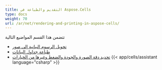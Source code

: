 ```yaml
---
title: التقديم والطباعة في Aspose.Cells
type: docs
weight: 70
url: /ar/net/rendering-and-printing-in-aspose-cells/
---
```


تتضمن هذا القسم المواضيع التالية

- [تحويل الرسوم البيانية إلى صور](/cells/ar/net/convert-charts-to-images/)
- [طباعة جداول البيانات](/cells/ar/net/print-spreadsheets/)
- [تحديد دقة الصورة والجودة والضغط وغيرها من الخيارات](/cells/ar/net/specify-image-resolution-quality-compression-and-other-options/)
{{< app/cells/assistant language="csharp" >}}
